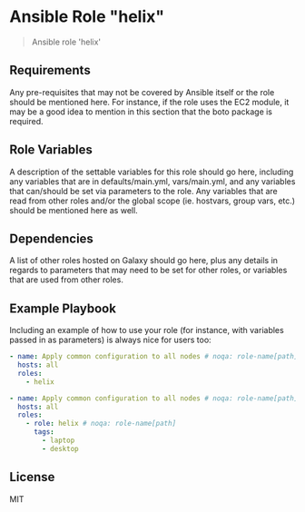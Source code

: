 # Ansible Role "helix"

> Ansible role 'helix'

## Requirements

Any pre-requisites that may not be covered by Ansible itself or the role should be mentioned here. For instance, if the
role uses the EC2 module, it may be a good idea to mention in this section that the boto package is required.

## Role Variables

A description of the settable variables for this role should go here, including any variables that are in
defaults/main.yml, vars/main.yml, and any variables that can/should be set via parameters to the role. Any variables
that are read from other roles and/or the global scope (ie. hostvars, group vars, etc.) should be mentioned here as
well.

## Dependencies

A list of other roles hosted on Galaxy should go here, plus any details in regards to parameters that may need to be set
for other roles, or variables that are used from other roles.

## Example Playbook

Including an example of how to use your role (for instance, with variables passed in as parameters) is always nice for
users too:

```yaml
- name: Apply common configuration to all nodes # noqa: role-name[path]
  hosts: all
  roles:
    - helix
```

```yaml
- name: Apply common configuration to all nodes # noqa: role-name[path]
  hosts: all
  roles:
    - role: helix # noqa: role-name[path]
      tags:
        - laptop
        - desktop
```

## License

MIT
